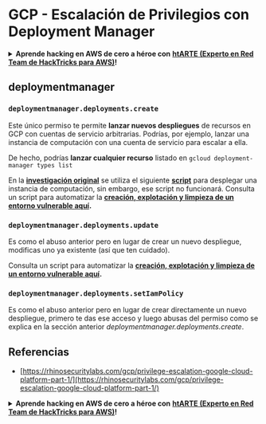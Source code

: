 # GCP - Escalación de Privilegios con Deployment Manager

<details>

<summary><strong>Aprende hacking en AWS de cero a héroe con</strong> <a href="https://training.hacktricks.xyz/courses/arte"><strong>htARTE (Experto en Red Team de HackTricks para AWS)</strong></a><strong>!</strong></summary>

Otras formas de apoyar a HackTricks:

* Si quieres ver a tu **empresa anunciada en HackTricks** o **descargar HackTricks en PDF**, consulta los [**PLANES DE SUSCRIPCIÓN**](https://github.com/sponsors/carlospolop)!
* Consigue el [**merchandising oficial de PEASS & HackTricks**](https://peass.creator-spring.com)
* Descubre [**La Familia PEASS**](https://opensea.io/collection/the-peass-family), nuestra colección de [**NFTs exclusivos**](https://opensea.io/collection/the-peass-family)
* **Únete al** 💬 [**grupo de Discord**](https://discord.gg/hRep4RUj7f) o al [**grupo de telegram**](https://t.me/peass) o **sígueme** en **Twitter** 🐦 [**@carlospolopm**](https://twitter.com/carlospolopm)**.**
* **Comparte tus trucos de hacking enviando PRs a los repositorios de GitHub de** [**HackTricks**](https://github.com/carlospolop/hacktricks) y [**HackTricks Cloud**](https://github.com/carlospolop/hacktricks-cloud).

</details>

## deploymentmanager

### `deploymentmanager.deployments.create`

Este único permiso te permite **lanzar nuevos despliegues** de recursos en GCP con cuentas de servicio arbitrarias. Podrías, por ejemplo, lanzar una instancia de computación con una cuenta de servicio para escalar a ella.

De hecho, podrías **lanzar cualquier recurso** listado en `gcloud deployment-manager types list`

En la [**investigación original**](https://rhinosecuritylabs.com/gcp/privilege-escalation-google-cloud-platform-part-1/) se utiliza el siguiente [**script**](https://github.com/RhinoSecurityLabs/GCP-IAM-Privilege-Escalation/blob/master/ExploitScripts/deploymentmanager.deployments.create.py) para desplegar una instancia de computación, sin embargo, ese script no funcionará. Consulta un script para automatizar la [**creación, explotación y limpieza de un entorno vulnerable aquí**](https://github.com/carlospolop/gcp_privesc_scripts/blob/main/tests/1-deploymentmanager.deployments.create.sh)**.**

### `deploymentmanager.deployments.update`

Es como el abuso anterior pero en lugar de crear un nuevo despliegue, modificas uno ya existente (así que ten cuidado).

Consulta un script para automatizar la [**creación, explotación y limpieza de un entorno vulnerable aquí**](https://github.com/carlospolop/gcp_privesc_scripts/blob/main/tests/e-deploymentmanager.deployments.update.sh)**.**

### `deploymentmanager.deployments.setIamPolicy`

Es como el abuso anterior pero en lugar de crear directamente un nuevo despliegue, primero te das ese acceso y luego abusas del permiso como se explica en la sección anterior _deploymentmanager.deployments.create_.

## Referencias

* [https://rhinosecuritylabs.com/gcp/privilege-escalation-google-cloud-platform-part-1/](https://rhinosecuritylabs.com/gcp/privilege-escalation-google-cloud-platform-part-1/)

<details>

<summary><strong>Aprende hacking en AWS de cero a héroe con</strong> <a href="https://training.hacktricks.xyz/courses/arte"><strong>htARTE (Experto en Red Team de HackTricks para AWS)</strong></a><strong>!</strong></summary>

Otras formas de apoyar a HackTricks:

* Si quieres ver a tu **empresa anunciada en HackTricks** o **descargar HackTricks en PDF**, consulta los [**PLANES DE SUSCRIPCIÓN**](https://github.com/sponsors/carlospolop)!
* Consigue el [**merchandising oficial de PEASS & HackTricks**](https://peass.creator-spring.com)
* Descubre [**La Familia PEASS**](https://opensea.io/collection/the-peass-family), nuestra colección de [**NFTs exclusivos**](https://opensea.io/collection/the-peass-family)
* **Únete al** 💬 [**grupo de Discord**](https://discord.gg/hRep4RUj7f) o al [**grupo de telegram**](https://t.me/peass) o **sígueme** en **Twitter** 🐦 [**@carlospolopm**](https://twitter.com/carlospolopm)**.**
* **Comparte tus trucos de hacking enviando PRs a los repositorios de GitHub de** [**HackTricks**](https://github.com/carlospolop/hacktricks) y [**HackTricks Cloud**](https://github.com/carlospolop/hacktricks-cloud).

</details>
